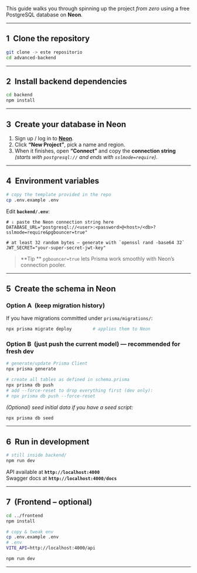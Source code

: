 
This guide walks you through spinning up the project *from zero* using a free PostgreSQL database on **Neon**.

---

## 1  Clone the repository

```bash
git clone -> este repositorio
cd advanced-backend
```

---

## 2  Install backend dependencies

```bash
cd backend
npm install
```

---

## 3  Create your database in Neon

1. Sign up / log in to **[Neon](https://neon.tech)**.  
2. Click **“New Project”**, pick a name and region.  
3. When it finishes, open **“Connect”** and copy the **connection string**  
   *(starts with `postgresql://` and ends with `sslmode=require`)*.

---

## 4  Environment variables

```bash
# copy the template provided in the repo
cp .env.example .env
```

Edit **`backend/.env`**:

```env
# ⇩ paste the Neon connection string here
DATABASE_URL="postgresql://<user>:<password>@<host>/<db>?sslmode=require&pgbouncer=true"

# at least 32 random bytes – generate with `openssl rand -base64 32`
JWT_SECRET="your-super-secret-jwt-key"
```

> **Tip ** `pgbouncer=true` lets Prisma work smoothly with Neon’s connection pooler.

---

## 5  Create the schema in Neon

### Option A  (keep migration history)

If you have migrations committed under `prisma/migrations/`:

```bash
npx prisma migrate deploy        # applies them to Neon
```

### Option B  (just push the current model) — **recommended for fresh dev**

```bash
# generate/update Prisma Client
npx prisma generate

# create all tables as defined in schema.prisma
npx prisma db push
# add --force-reset to drop everything first (dev only):
# npx prisma db push --force-reset
```

*(Optional) seed initial data if you have a seed script:*

```bash
npx prisma db seed
```

---

## 6  Run in development

```bash
# still inside backend/
npm run dev
```

API available at **`http://localhost:4000`**  
Swagger docs at **`http://localhost:4000/docs`**

---

## 7  (Frontend – optional)

```bash
cd ../frontend
npm install

# copy & tweak env
cp .env.example .env
# .env
VITE_API=http://localhost:4000/api

npm run dev
```

---

